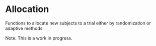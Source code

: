 # Allocation

Functions to allocate new subjects to a trial either by randomization or adaptive methods.

Note: This is a work in progress.
